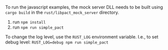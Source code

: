 To run the javascript examples, the mock server DLL needs to be built using `cargo build`
in the `rust/libpact_mock_server` directory.

1. run `npm install`
2. run `npm run simple_pact`

To change the log level, use the `RUST_LOG` environment variable. I.e., to set
debug level: `RUST_LOG=debug npm run simple_pact`
